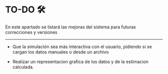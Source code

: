 # TO-DO 🛠 ️

En este apartado se listará las mejoras del sistema para futuras correcciones y versiones
<hr>

- Que la simulación sea más interactiva con el usuario, pidiendo si se cargan los datos manuales o desde un archivo
  
- Realizar un representacion grafica de los datos y de la estimacion calculada.
